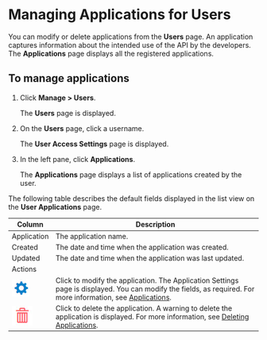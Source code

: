 ﻿---
sidebar_position: 7
---

# Managing Applications for Users

<head>
  <meta name="guidename" content="API Management"/>
  <meta name="context" content="GUID-e179c4fa-0c44-499d-a637-2932fd8818a7"/>
</head>

You can modify or delete applications from the **Users** page. An application captures information about the intended use of the API by the developers. The **Applications** page displays all the registered applications. 

## To manage applications

1. Click **Manage > Users**. 

   The **Users** page is displayed. 

2. On the **Users** page, click a username. 

   The **User Access Settings** page is displayed.

3. In the left pane, click **Applications**. 

   The **Applications** page displays a list of applications created by the user.

The following table describes the default fields displayed in the list view on the **User Applications** page. 

|**Column** |**Description** |
| --------- | ----------- |
|Application|The application name. |
|Created|The date and time when the application was created. |
|Updated|The date and time when the application was last updated. |
|Actions| |
|![](../../Images/edit.jpg)|Click to modify the application. The Application Settings page is displayed. You can modify the fields, as required. For more information, see [Applications](../Applications/Applications.md). |
|![](../../Images/delete.jpg)|Click to delete the application. A warning to delete the application is displayed. For more information, see [Deleting Applications](../Applications/Deleting_applications.md). |

